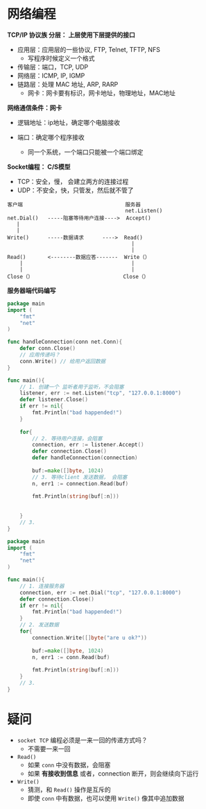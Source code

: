 # 网络编程

**TCP/IP 协议族 分层： 上层使用下层提供的接口**

* 应用层：应用层的一些协议, FTP, Telnet, TFTP, NFS
  * 写程序时候定义一个格式
* 传输层：端口，TCP, UDP
* 网络层：ICMP, IP, IGMP
* 链路层：处理 MAC 地址, ARP, RARP
  * 网卡：网卡要有标识，网卡地址，物理地址，MAC地址



**网络通信条件：网卡**

* 逻辑地址：ip地址，确定哪个电脑接收

* 端口：确定哪个程序接收

  * 同一个系统，一个端口只能被一个端口绑定


**Socket编程： C/S模型**

* TCP：安全，慢， 会建立两方的连接过程
* UDP：不安全，快，只管发，然后就不管了

```
客户端                           		服务器
								  	  net.Listen()
net.Dial()   -----阻塞等待用户连接---->  Accept()
   |
   |
Write()      -----数据请求      ---->  Read()
   										|
   										|
Read()       <--------数据应答-------  Write（）
	|									|
	|									|
Close（）								Close（）
```



**服务器端代码编写**

```go
package main
import (
	"fmt"
    "net"
)

func handleConnection(conn net.Conn){
    defer conn.Close()
    // 应用传递吗？
    conn.Write() // 给用户返回数据
}

func main(){
    // 1. 创建一个 监听者用于监听，不会阻塞
    listener, err := net.Listen("tcp", "127.0.0.1:8000")
    defer listener.Close()
    if err != nil{
        fmt.Println("bad happended!")
    }
    
    for{
        // 2. 等待用户连接，会阻塞
    	connection, err := listener.Accept()
        defer connection.Close()
        defer handleConnection(connection)
        
        buf:=make([]byte, 1024)
        // 3. 等待client 发送数据， 会阻塞
        n, err1 := connection.Read(buf)
        
        fmt.Println(string(buf[:n]))
        
        
    }
    // 3. 
}
```

```go
package main
import (
	"fmt"
    "net"
)

func main(){
    // 1. 连接服务器
    connection, err := net.Dial("tcp", "127.0.0.1:8000")
    defer connection.Close()
    if err != nil{
        fmt.Println("bad happended!")
    }
    // 2. 发送数据
    for{
        connection.Write([]byte("are u ok?"))
        
        buf:=make([]byte, 1024)
        n, err1 := conn.Read(buf)
        
        fmt.Println(string(buf[:n]))
    }
    // 3. 
}
```



# 疑问

* `socket TCP` 编程必须是一来一回的传递方式吗？
  * 不需要一来一回
* `Read()`
  * 如果 `conn` 中没有数据，会阻塞
  * 如果 **有接收到信息** 或者，connection 断开，则会继续向下运行
* `Write()`
  * 猜测，和 `Read()` 操作是互斥的
  * 即使 `conn` 中有数据，也可以使用 `Write()` 像其中追加数据



